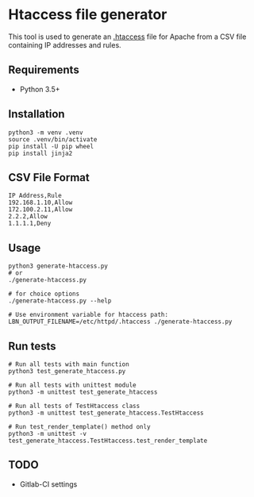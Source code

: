# Htaccess file generator

This tool is used to generate an [.htaccess](http://httpd.apache.org/docs/current/howto/htaccess.html) file for Apache from a CSV file containing IP addresses and rules.

## Requirements

- Python 3.5+

## Installation

```shell
python3 -m venv .venv
source .venv/bin/activate
pip install -U pip wheel
pip install jinja2
```

## CSV File Format

```csv
IP Address,Rule
192.168.1.10,Allow
172.100.2.11,Allow
2.2.2,Allow
1.1.1.1,Deny
```

## Usage

```shell
python3 generate-htaccess.py
# or
./generate-htaccess.py

# for choice options
./generate-htaccess.py --help

# Use environment variable for htaccess path:
LBN_OUTPUT_FILENAME=/etc/httpd/.htaccess ./generate-htaccess.py
```

## Run tests

```shell
# Run all tests with main function
python3 test_generate_htaccess.py

# Run all tests with unittest module
python3 -m unittest test_generate_htaccess

# Run all tests of TestHtaccess class
python3 -m unittest test_generate_htaccess.TestHtaccess

# Run test_render_template() method only
python3 -m unittest -v test_generate_htaccess.TestHtaccess.test_render_template
```

## TODO

- Gitlab-CI settings
